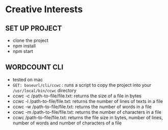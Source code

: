 # Creative Interests

## SET UP PROJECT

- clone the project
- npm install
- npm start

## WORDCOUNT CLI

- tested on mac
- ```GET: baseurl/cli/ccwc``` : runs a script to copy the project into your ```/usr/local/bin/ccwc``` directory
- ccwc -c /path-to-file/file.txt: returns the size of a file in bytes
- ccwc -l /path-to-file/file.txt: returns the number of lines of texts in a file
- ccwc -w /path-to-file/file.txt: returns the number of words in a file
- ccwc -m /path-to-file/file.txt: returns the number of characters in a file
- ccwc /path-to-file/file.txt: returns the file size in bytes, number of lines, number of words and number of characters of a file

